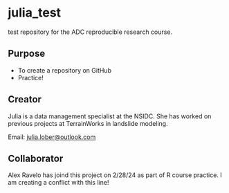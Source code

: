 # julia_test
test repository for the ADC reproducible research course. 

## Purpose 

- To create a repository on GitHub
- Practice! 

## Creator

Julia is a data management specialist at the NSIDC. She has worked on previous projects at TerrainWorks in landslide modeling. 

Email: [julia.lober@outlook.com](mailto:julia.lober@outlook.com)

## Collaborator
Alex Ravelo has joind this project on 2/28/24 as part of R course practice.
I am creating a conflict with this line!
